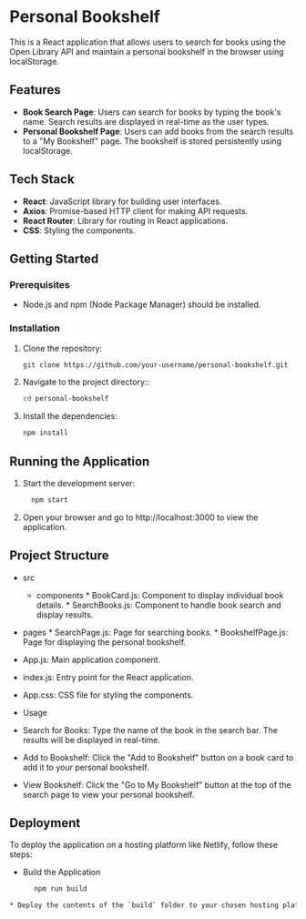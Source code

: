 # Personal Bookshelf

This is a React application that allows users to search for books using the Open Library API and maintain a personal bookshelf in the browser using localStorage.

## Features

- **Book Search Page**: Users can search for books by typing the book's name. Search results are displayed in real-time as the user types.
- **Personal Bookshelf Page**: Users can add books from the search results to a "My Bookshelf" page. The bookshelf is stored persistently using localStorage.

## Tech Stack

- **React**: JavaScript library for building user interfaces.
- **Axios**: Promise-based HTTP client for making API requests.
- **React Router**: Library for routing in React applications.
- **CSS**: Styling the components.

## Getting Started

### Prerequisites

- Node.js and npm (Node Package Manager) should be installed.

### Installation

1. Clone the repository:

   ```bash
   git clone https://github.com/your-username/personal-bookshelf.git

2. Navigate to the project directory::

   ```bash
   cd personal-bookshelf

3. Install the dependencies:

     ```bash
     npm install

## Running the Application

1. Start the development server:

    ```bash
      npm start

2. Open your browser and go to http://localhost:3000 to view the application.

## Project Structure

* src
   * components
         * BookCard.js: Component to display individual book details.
         *  SearchBooks.js: Component to handle book search and display results.
  
* pages
       * SearchPage.js: Page for searching books.
       * BookshelfPage.js: Page for displaying the personal bookshelf.
  
* App.js: Main application component.
* index.js: Entry point for the React application.
* App.css: CSS file for styling the components.
  
* Usage
  
 * Search for Books: Type the name of the book in the search bar. The results will be displayed in real-time.
 *  Add to Bookshelf: Click the "Add to Bookshelf" button on a book card to add it to your personal bookshelf.
 *  View Bookshelf: Click the "Go to My Bookshelf" button at the top of the search page to view your personal bookshelf.

## Deployment

To deploy the application on a hosting platform like Netlify, follow these steps:

* Build the Application
  
```bash
      npm run build

* Deploy the contents of the `build` folder to your chosen hosting platform.

